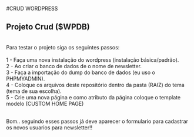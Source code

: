 #CRUD WORDPRESS
<h2><strong>Projeto Crud ($WPDB)</strong></h2><br>
Para testar o projeto siga os seguintes passos:<br><br>
1 - Faça uma nova instalação do wordpress (instalação básica/padrão).<br>
2 - Ao criar o banco de dados de o nome de newsletter.<br>
3 - Faça a importação do dump do banco de dados (eu uso o PHPMYADMIN).<br>
4 - Coloque os arquivos deste repositório dentro da pasta (RAIZ) do tema (tema de sua escolha).<br>
5 - Crie uma nova página e como atributo da página coloque o template modelo (CUSTOM HOME PAGE)<br><br>

Bom.. seguindo esses passos já deve aparecer o formulario para cadastrar os novos usuarios para newsletter!!
